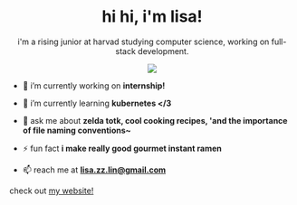 <h1 align="center">hi hi, i'm lisa!</h1>

<p align="center"> i'm a rising junior at harvad studying computer science, working on full-stack development. </p>

<div id="header" align="center">
  <img src="https://media2.giphy.com/media/JxFmWGrmynlCg/giphy.gif?cid=ecf05e4797vwhhjkowk2hiqe95jr4cyhzlzhn4yg7nb4l2tv&rid=giphy.gif&ct=g"/>
</div>

- 🔭 i’m currently working on **internship!**

- 🌱 i’m currently learning **kubernetes </3**

- 💬 ask me about **zelda totk, cool cooking recipes, 'and the importance of file naming conventions~**

- ⚡ fun fact **i make really good gourmet instant ramen**

- 📫 reach me at **lisa.zz.lin@gmail.com**

check out [my website!](https://lisalin.dev/)
